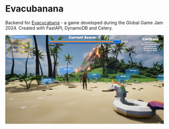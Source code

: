 # Evacubanana

Backend for [Evacucabana](https://globalgamejam.org/games/2024/evacucabana-7) - a game developed during the Global Game Jam 2024. 
Created with FastAPI, DynamoDB and Celery.

![Evacucabana](evacucabana.jpeg)
